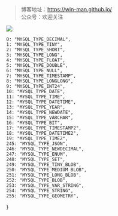 > 博客地址：https://win-man.github.io/  
> 公众号：欢迎关注  

![](https://user-gold-cdn.xitu.io/2018/8/16/165435ce71d2b88b?w=258&h=258&f=jpeg&s=26568)



	0: "MYSQL_TYPE_DECIMAL",
	1: "MYSQL_TYPE_TINY",
	2: "MYSQL_TYPE_SHORT",
	3: "MYSQL_TYPE_LONG",
	4: "MYSQL_TYPE_FLOAT",
	5: "MYSQL_TYPE_DOUBLE",
	6: "MYSQL_TYPE_NULL",
	7: "MYSQL_TYPE_TIMESTAMP",
	8: "MYSQL_TYPE_LONGLONG",
	9: "MYSQL_TYPE_INT24",
	10: "MYSQL_TYPE_DATE",
	11: "MYSQL_TYPE_TIME",
	12: "MYSQL_TYPE_DATETIME",
	13: "MYSQL_TYPE_YEAR",
	14: "MYSQL_TYPE_NEWDATE",
	15: "MYSQL_TYPE_VARCHAR",
	16: "MYSQL_TYPE_BIT",
	17: "MYSQL_TYPE_TIMESTAMP2",
	18: "MYSQL_TYPE_DATETIME2",
	19: "MYSQL_TYPE_TIME2",
	245: "MYSQL_TYPE_JSON",
	246: "MYSQL_TYPE_NEWDECIMAL",
	247: "MYSQL_TYPE_ENUM",
	248: "MYSQL_TYPE_SET",
	249: "MYSQL_TYPE_TINY_BLOB",
	250: "MYSQL_TYPE_MEDIUM_BLOB",
	251: "MYSQL_TYPE_LONG_BLOB",
	252: "MYSQL_TYPE_BLOB",
	253: "MYSQL_TYPE_VAR_STRING",
	254: "MYSQL_TYPE_STRING",
	255: "MYSQL_TYPE_GEOMETRY",
}

